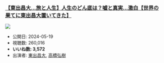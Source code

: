 ### [【東出昌大…旅と人生】人生のどん底は？嘘と真実…激白【世界の果てに東出昌大置いてきた】](https://www.youtube.com/watch?v=yYiLHi8syJU)
[![](https://img.youtube.com/vi/yYiLHi8syJU/sddefault.jpg)](https://www.youtube.com/watch?v=yYiLHi8syJU)
-   公開日: 2024-05-19
-   視聴数: 260,016
-   **いいね数: 3,572**
-   出演者: [東出昌大](/rehacq_fan/people/東出昌大 "wikilink"), [高橋弘樹](/rehacq_fan/people/高橋弘樹 "wikilink")
